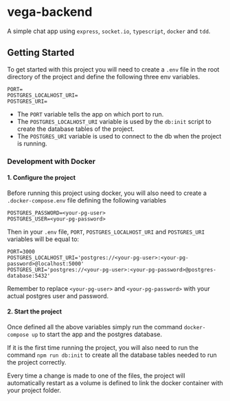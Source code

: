 # vega-backend

A simple chat app using `express`, `socket.io`, `typescript`, `docker` and `tdd`.

## Getting Started

To get started with this project you will need to create a `.env` file in the root directory of the project and define the following three env variables.

```text
PORT=
POSTGRES_LOCALHOST_URI=
POSTGRES_URI=
```

- The `PORT` variable tells the app on which port to run.
- The `POSTGRES_LOCALHOST_URI` variable is used by the `db:init` script to create the database tables of the project.
- The `POSTGRES_URI` variable is used to connect to the db when the project is running.

### Development with Docker

#### 1. Configure the project

Before running this project using docker, you will also need to create a `.docker-compose.env` file defining the following variables

```text
POSTGRES_PASSWORD=<your-pg-user>
POSTGRES_USER=<your-pg-password>
```

Then in your `.env` file, `PORT`, `POSTGRES_LOCALHOST_URI` and `POSTGRES_URI` variables will be equal to:

```text
PORT=3000
POSTGRES_LOCALHOST_URI='postgres://<your-pg-user>:<your-pg-password>@localhost:5000'
POSTGRES_URI='postgres://<your-pg-user>:<your-pg-password>@postgres-database:5432'
```

Remember to replace `<your-pg-user>` and `<your-pg-password>` with your actual postgres user and password.

#### 2. Start the project

Once defined all the above variables simply run the command `docker-compose up` to start the app and the postgres database.

If it is the first time running the project, you will also need to run the command `npm run db:init` to create all the database tables needed to run the project correctly.

Every time a change is made to one of the files, the project will automatically restart as a volume is defined to link the docker container with your project folder.
